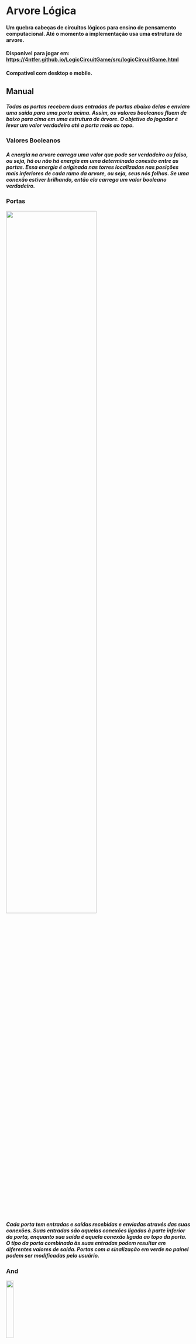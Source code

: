 # Arvore Lógica

#### Um quebra cabeças de circuitos lógicos para ensino de pensamento computacional. Até o momento a implementação usa uma estrutura de arvore. 
#### Disponível para jogar em: https://4ntfer.github.io/LogicCircuitGame/src/logicCircuitGame.html
#### Compativel com desktop e mobile.

## Manual

##### Todas as portas recebem duas entradas de portas abaixo delas e enviam uma saída para uma porta acima. Assim, os valores booleanos fluem de baixo para cima em uma estrutura de árvore. O objetivo do jogador é levar um valor verdadeiro até a porta mais ao topo.

### Valores Booleanos

##### A energia na arvore carrega uma valor que pode ser verdadeiro ou falso, ou seja, há ou não há energia em uma determinada conexão entre as portas. Essa energia é originada nas torres localizadas nas posições mais inferiores de cada ramo da arvore, ou seja, seus nós folhas. Se uma conexão estiver brilhando, então ela carrega um valor booleano verdadeiro.

### Portas
<img width= "70%" src="https://raw.githubusercontent.com/4ntFer/LogicCircuitGame/main/port_apresentation.png"/>

##### Cada porta tem entradas e saídas recebidas e enviadas através das suas conexões. Suas entradas são aquelas conexões ligadas à parte inferior da porta, enquanto sua saída é aquela conexão ligada ao topo da porta. O tipo da porta combinada às suas entradas podem resultar em diferentes valores de saída. Portas com a sinalização em verde no painel podem ser modificadas pelo usuário.

### And

<img width= "20%" src="https://raw.githubusercontent.com/4ntFer/LogicCircuitGame/main/andONOFF.gif"/>

##### Essas tem uma saída verdadeira se e somente se suas duas entradas forem verdadeira. A resolução dessas portas rende ao jogador mais pontos que a resolução de uma porta or.

### Or

<img width= "20%" src="https://raw.githubusercontent.com/4ntFer/LogicCircuitGame/main/orONOFF.gif"/>

##### Essas tem uma saída verdadeira se qualquer uma de suas entradas for verdadeira

### Portas sem visualização
<div style= "display: flex; justify-content:space-between; gap: 10px;">
  <img width= "20%" src="https://raw.githubusercontent.com/4ntFer/LogicCircuitGame/main/src/res/genSprites/orPortMod_NoOutputVisualize.png"/>
  <img width= "20%" src="https://raw.githubusercontent.com/4ntFer/LogicCircuitGame/main/src/res/genSprites/andPortMod_NoOutputVisualize.png"/>
<div/>


<img width= "70%" src="https://raw.githubusercontent.com/4ntFer/LogicCircuitGame/main/apresentacaoNoVisualizePort.gif"/>

  
##### Essas mostram sempre o valor de sua saída como falso, mesmo que esse seja verdadeiro. Logo, para resolve-la o jogador terá mais trabalho e por isso recebera mais pontos.

### Pin de negação
<img width= "70%" src="https://raw.githubusercontent.com/4ntFer/LogicCircuitGame/main/PINEX.gif"/>

#### Um pin pode alterar o valor da saída da porta aplicando uma negação à ela. Caso o jogador tenha pins a serem aplicados, existirá um botão no canto direito da tela. Novos pins são adquiridos conforme o jogador faz pontos e alguns niveis só podem ser concluidos com a utilização de pins. Para aplicar um pin a qualquer porta, basta clicar no botão e então clicar na porta.

## Detalhes da implementação

#### A implentação do funcionamento interno, isto é, a parte que não inclui a interface de usuário, utiliza uma estrutura de árvore, onde cada nó não folha é uma porta e deve consultar seus dois nós filhos para saber a sua saída. Dessa forma, todo nó conhece seus filhos, mas não precisa conhecer seu pai.

<img width= "50%" src="https://raw.githubusercontent.com/4ntFer/LogicCircuitGame/main/node_knows_diagram.png"/>

#### A adoção dessa estrutura de árvore permitiu a implementação da geração aleátoria de niveis. Segue o pseudo-código do algorimo que gera uma árvore aleatória:

```
GeraNivel(N)
  Onde N é o número de nós na árvore.

  A <- nó vazio
  A <- GeraArvore(A,N)
  inicializa(A)
  retorna A

GeraArvore(A,N)
  n <- inteiro aleatório no intervalo de 0 a 5

  se n == 1
    se |A| + 1 < N
      filho a esquerda de A <- novo nó
      GeraArvore(filho a esquerda de A, N)

    se |A| + 1 < N
      filho a direita de A <- novo nó
      GeraArvore(filho a direita de A, N)

  se n == 2
    se |A| + 1 < N
      filho a direita de A <- novo nó
      GeraArvore(filho a direita de A, N)

    se |A| + 1 < N
      filho a esquerda de A <- novo nó
      GeraArvore(filho a esquerda de A, N)

  se n < 3
    geraArvore(A,N)

inicializa(A)
  se A é folha
    porta de A <- porta aleatória, podendo ser AND ou OR
  se não
    porta de A <- porta que retorna sempre o mesmo valor booleano, podendo ser verdadeiro ou falso
  
```

#### Esse algoritmo foi facilmente modificado para a implementação das portas sem visualização e das portas não modificaveis

#### Além disso, por cada nível ser uma estrutura de dados árvore, é perfeitamente possível que os niveis pré definidos sejam salvos em arquivos para serem carregados mais tarde. Na verdade, é como o nível 1, o tutorial, é carregado de um arquivo json.

#### A utilização de um paradigma orientado a objetos permitiu uma grande abstração e uma implementação com pouco, ou nenhum, acomplamento entre a parte lógica e a interface de usuário.

#### Porém, ainda podem haver melhorias no eficiencia e complexidade do tratamento das ações do usuário utilizando um Diagrama de Voronoi ou um algoritmo de pontos mais próximo, por exemplo. Isso, pois, a implementação atual usa um algoritmo de busca de força bruta para identificar em qual porta o usuário está clicando.


